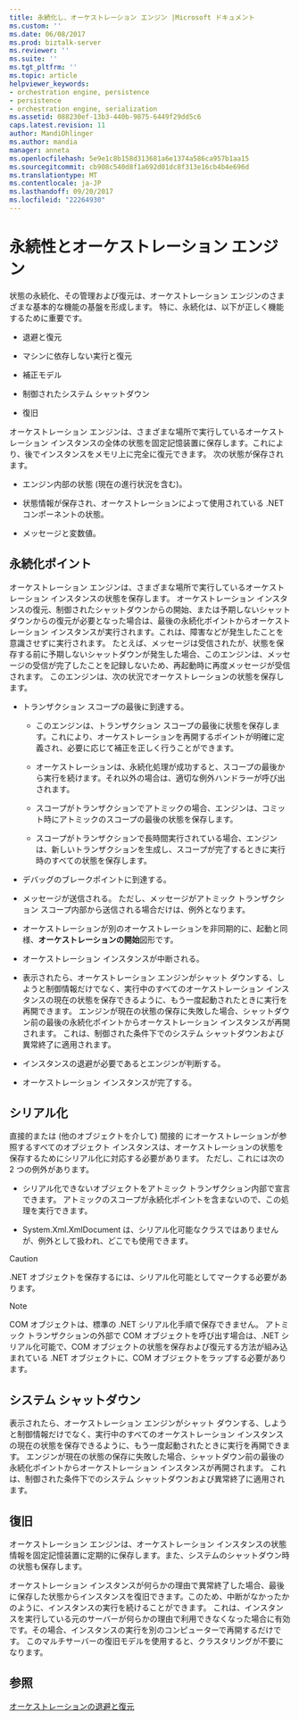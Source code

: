 ```yaml
---
title: 永続化し、オーケストレーション エンジン |Microsoft ドキュメント
ms.custom: ''
ms.date: 06/08/2017
ms.prod: biztalk-server
ms.reviewer: ''
ms.suite: ''
ms.tgt_pltfrm: ''
ms.topic: article
helpviewer_keywords:
- orchestration engine, persistence
- persistence
- orchestration engine, serialization
ms.assetid: 088230ef-13b3-440b-9875-6449f29dd5c6
caps.latest.revision: 11
author: MandiOhlinger
ms.author: mandia
manager: anneta
ms.openlocfilehash: 5e9e1c8b158d313681a6e1374a586ca957b1aa15
ms.sourcegitcommit: cb908c540d8f1a692d01dc8f313e16cb4b4e696d
ms.translationtype: MT
ms.contentlocale: ja-JP
ms.lasthandoff: 09/20/2017
ms.locfileid: "22264930"
---
```

# <a name="persistence-and-the-orchestration-engine"></a>永続性とオーケストレーション エンジン
状態の永続化、その管理および復元は、オーケストレーション エンジンのさまざまな基本的な機能の基盤を形成します。 特に、永続化は、以下が正しく機能するために重要です。  
  
-   退避と復元  
  
-   マシンに依存しない実行と復元  
  
-   補正モデル  
  
-   制御されたシステム シャットダウン  
  
-   復旧  
  
 オーケストレーション エンジンは、さまざまな場所で実行しているオーケストレーション インスタンスの全体の状態を固定記憶装置に保存します。これにより、後でインスタンスをメモリ上に完全に復元できます。 次の状態が保存されます。  
  
-   エンジン内部の状態 (現在の進行状況を含む)。  
  
-   状態情報が保存され、オーケストレーションによって使用されている .NET コンポーネントの状態。  
  
-   メッセージと変数値。  
  
## <a name="persistence-points"></a>永続化ポイント  
 オーケストレーション エンジンは、さまざまな場所で実行しているオーケストレーション インスタンスの状態を保存します。 オーケストレーション インスタンスの復元、制御されたシャットダウンからの開始、または予期しないシャットダウンからの復元が必要となった場合は、最後の永続化ポイントからオーケストレーション インスタンスが実行されます。これは、障害などが発生したことを意識させずに実行されます。 たとえば、メッセージは受信されたが、状態を保存する前に予期しないシャットダウンが発生した場合、このエンジンは、メッセージの受信が完了したことを記録しないため、再起動時に再度メッセージが受信されます。 このエンジンは、次の状況でオーケストレーションの状態を保存します。  
  
-   トランザクション スコープの最後に到達する。  
  
    -   このエンジンは、トランザクション スコープの最後に状態を保存します。これにより、オーケストレーションを再開するポイントが明確に定義され、必要に応じて補正を正しく行うことができます。  
  
    -   オーケストレーションは、永続化処理が成功すると、スコープの最後から実行を続けます。それ以外の場合は、適切な例外ハンドラーが呼び出されます。  
  
    -   スコープがトランザクションでアトミックの場合、エンジンは、コミット時にアトミックのスコープの最後の状態を保存します。  
  
    -   スコープがトランザクションで長時間実行されている場合、エンジンは、新しいトランザクションを生成し、スコープが完了するときに実行時のすべての状態を保存します。  
  
-   デバッグのブレークポイントに到達する。  
  
-   メッセージが送信される。 ただし、メッセージがアトミック トランザクション スコープ内部から送信される場合だけは、例外となります。  
  
-   オーケストレーションが別のオーケストレーションを非同期的に、起動と同様、**オーケストレーションの開始**図形です。  
  
-   オーケストレーション インスタンスが中断される。  
  
-   表示されたら、オーケストレーション エンジンがシャット ダウンする、しようと制御情報だけでなく、実行中のすべてのオーケストレーション インスタンスの現在の状態を保存できるように、もう一度起動されたときに実行を再開できます。 エンジンが現在の状態の保存に失敗した場合、シャットダウン前の最後の永続化ポイントからオーケストレーション インスタンスが再開されます。 これは、制御された条件下でのシステム シャットダウンおよび異常終了に適用されます。  
  
-   インスタンスの退避が必要であるとエンジンが判断する。  
  
-   オーケストレーション インスタンスが完了する。  
  
## <a name="serialization"></a>シリアル化  
 直接的または (他のオブジェクトを介して) 間接的 にオーケストレーションが参照するすべてのオブジェクト インスタンスは、オーケストレーションの状態を保存するためにシリアル化に対応する必要があります。 ただし、これには次の 2 つの例外があります。  
  
-   シリアル化できないオブジェクトをアトミック トランザクション内部で宣言できます。 アトミックのスコープが永続化ポイントを含まないので、この処理を実行できます。  
  
-   System.Xml.XmlDocument は、シリアル化可能なクラスではありませんが、例外として扱われ、どこでも使用できます。  
  
> [!CAUTION]
>  .NET オブジェクトを保存するには、シリアル化可能としてマークする必要があります。  
  
> [!NOTE]
>  COM オブジェクトは、標準の .NET シリアル化手順で保存できません。 アトミック トランザクションの外部で COM オブジェクトを呼び出す場合は、.NET シリアル化可能で、COM オブジェクトの状態を保存および復元する方法が組み込まれている .NET オブジェクトに、COM オブジェクトをラップする必要があります。  
  
## <a name="system-shutdown"></a>システム シャットダウン  
 表示されたら、オーケストレーション エンジンがシャット ダウンする、しようと制御情報だけでなく、実行中のすべてのオーケストレーション インスタンスの現在の状態を保存できるように、もう一度起動されたときに実行を再開できます。 エンジンが現在の状態の保存に失敗した場合、シャットダウン前の最後の永続化ポイントからオーケストレーション インスタンスが再開されます。 これは、制御された条件下でのシステム シャットダウンおよび異常終了に適用されます。  
  
## <a name="recovery"></a>復旧  
 オーケストレーション エンジンは、オーケストレーション インスタンスの状態情報を固定記憶装置に定期的に保存します。また、システムのシャットダウン時の状態も保存します。  
  
 オーケストレーション インスタンスが何らかの理由で異常終了した場合、最後に保存した状態からインスタンスを復旧できます。このため、中断がなかったかのように、インスタンスの実行を続けることができます。 これは、インスタンスを実行している元のサーバーが何らかの理由で利用できなくなった場合に有効です。その場合、インスタンスの実行を別のコンピューターで再開するだけです。 このマルチサーバーの復旧モデルを使用すると、クラスタリングが不要になります。  
  
## <a name="see-also"></a>参照  
 [オーケストレーションの退避と復元](../core/orchestration-dehydration-and-rehydration.md)
